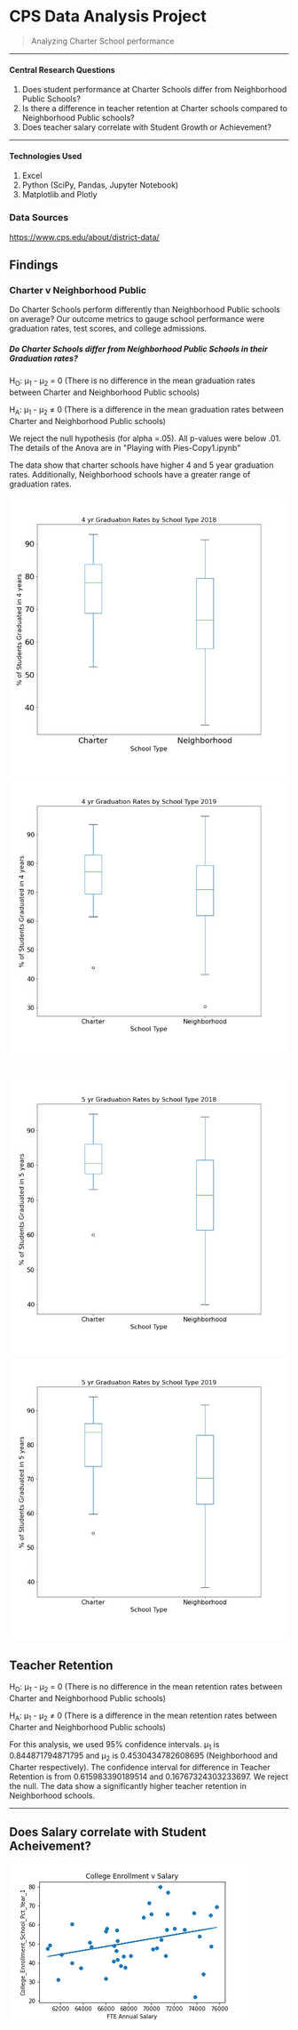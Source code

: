 # CPS Data Analysis Project

>Analyzing Charter School performance

---

#### Central Research Questions
1. Does student performance at Charter Schools differ from Neighborhood Public Schools?
2. Is there a difference in teacher retention at Charter schools compared to Neighborhood Public schools?
3. Does teacher salary correlate with Student Growth or Achievement?


---

#### Technologies Used
1. Excel
2. Python (SciPy, Pandas, Jupyter Notebook)
3. Matplotlib and Plotly

### Data Sources
https://www.cps.edu/about/district-data/

## Findings

### Charter v Neighborhood Public

Do Charter Schools perform differently than Neighborhood Public schools on average? Our outcome metrics to gauge school performance were graduation rates, test scores, and college admissions.

##### Do Charter Schools differ from Neighborhood Public Schools in their Graduation rates?

H<sub>O</sub>: µ<sub>1</sub> - µ<sub>2</sub> = 0 (There is no difference in the mean graduation rates between Charter and Neighborhood Public schools)

H<sub>A</sub>: µ<sub>1</sub> - µ<sub>2</sub> ≠ 0 (There is a difference in the mean graduation rates between Charter and Neighborhood Public schools)

We reject the null hypothesis (for alpha =.05). All p-values were below .01. The details of the Anova are in "Playing with Pies-Copy1.ipynb"

The data show that charter schools have higher 4 and 5 year graduation rates. Additionally, Neighborhood schools have a greater range of graduation rates.

![alt text](https://github.com/RiverJAM/CPS_Data_Analysis/blob/main/output_data/Grad41vST_2018.png "figure 1")
![alt text](https://github.com/RiverJAM/CPS_Data_Analysis/blob/main/output_data/Grad41vST_2019.png "figure 2")

![alt text](https://github.com/RiverJAM/CPS_Data_Analysis/blob/main/output_data/2018Grad5vST.png "figure 3")
![alt text](https://github.com/RiverJAM/CPS_Data_Analysis/blob/main/output_data/2019Grad5vST.png "figure 4")
---

## Teacher Retention

H<sub>O</sub>: µ<sub>1</sub> - µ<sub>2</sub> = 0 (There is no difference in the mean retention rates between Charter and Neighborhood Public schools)

H<sub>A</sub>: µ<sub>1</sub> - µ<sub>2</sub> ≠ 0 (There is a difference in the mean retention rates between Charter and Neighborhood Public schools)

For this analysis, we used 95% confidence intervals. µ<sub>1</sub> is 0.844871794871795 and µ<sub>2</sub> is 0.4530434782608695 (Neighborhood and Charter respectively). The confidence interval for difference in Teacher Retention is from 0.615983390189514 and 0.16767324303233697. We reject the null. The data show a significantly higher teacher retention in Neighborhood schools.

---
## Does Salary correlate with Student Acheivement?

![alt text](https://github.com/RiverJAM/CPS_Data_Analysis/blob/main/output_data/CollegeEnvSalary.png)

